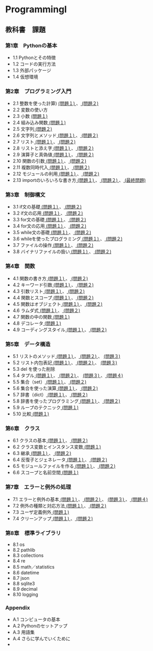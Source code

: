 #  ProgrammingI
## 教科書　課題
###  第1章　Pythonの基本
- 1.1 Pythonとその特徴
- 1.2 コードの実行方法
- 1.3 外部パッケージ
- 1.4 仮想環境
###  第2章　プログラミング入門
- 2.1 整数を使った計算) [ (問題１) ](./CHAPTER02/Q2_1_1.py)、[ (問題２) ](./CHAPTER02/Q2_1_2.py)
- 2.2 変数の使い方
- 2.3 小数 [ (問題１) ](./CHAPTER02/Q2_3_1.py) 
- 2.4 組み込み関数[ (問題１) ](./CHAPTER02/Q2_4_1.py)
- 2.5 文字列[ (問題２) ](./CHAPTER02/Q2_5_2.py)
- 2.6 文字列とメソッド[ (問題１) ](./CHAPTER02/Q2_6_1.py)、[ (問題２) ](./CHAPTER02/Q2_6_2.py)
- 2.7 リスト[ (問題１) ](./CHAPTER02/Q2_7_1.py)、[ (問題２) ](./CHAPTER02/Q2_7_2.py)
- 2.8 リストと添え字[ (問題１) ](./CHAPTER02/Q2_8_1.py)、[ (問題２) ](./CHAPTER02/Q2_8_2.py)
- 2.9 演算子と真偽値[ (問題１) ](./CHAPTER02/Q2_9_1.py)、[ (問題２) ](./CHAPTER02/Q2_9_2.py)
- 2.10 関数の引数[ (問題１) ](./CHAPTER02/Q2_10_1.py)、[ (問題２) ](./CHAPTER02/Q2_10_2.py)
- 2.11 複数同時代入[ (問題１) ](./CHAPTER02/Q2_11_1.py)、[ (問題２) ](./CHAPTER02/Q2_11_2.py)
- 2.12 モジュールの利用[ (問題１) ](./CHAPTER02/Q2_12_1.py)、[ (問題２) ](./CHAPTER02/Q2_12_2.py)
- 2.13 importのいろいろな書き方[ (問題１) ](./CHAPTER02/Q2_13_1.py)、[ (問題２) ](./CHAPTER02/Q2_13_2.py)、[ (最終問題) ](./CHAPTER02/Q2_final.py)
###  第3章　制御構文
- 3.1 if文の基礎[ (問題１) ](./CHAPTER03/Q3_1_1.py)、[ (問題２) ](./CHAPTER03/Q3_1_2.py)
- 3.2 if文の応用[ (問題１) ](./CHAPTER03/Q3_2_1.py)、[ (問題２) ](./CHAPTER03/Q3_2_2.py)
- 3.3 for文の基礎[ (問題１) ](./CHAPTER03/Q3_3_1.py)、[ (問題２) ](./CHAPTER03/Q3_3_2.py)
- 3.4 for文の応用[ (問題１) ](./CHAPTER03/Q3_4_1.py)、[ (問題２) ](./CHAPTER03/Q3_4_2.py)
- 3.5 while文の基礎[ (問題１) ](./CHAPTER03/Q3_5_1.py)、[ (問題２) ](./CHAPTER03/Q3_5_2.py)
- 3.6 whileを使ったプログラミング[ (問題１) ](./CHAPTER03/Q3_6_1.py)、[ (問題２) ](./CHAPTER03/Q3_6_2.py) 
- 3.7 ファイルの操作[ (問題１) ](./CHAPTER03/Q3_7_1.py)、[ (問題２) ](./CHAPTER03/Q3_7_2.py) 
- 3.8 バイナリファイルの扱い[ (問題１) ](./CHAPTER03/Q3_8_1.py)、[ (問題２) ](./CHAPTER03/Q3_8_2.py) 
###  第4章　関数
- 4.1 関数の書き方[ (問題１) ](./CHAPTER04/Q4_1_1.py)、[ (問題２) ](./CHAPTER04/Q4_1_2.py) 
- 4.2 キーワード引数[ (問題１) ](./CHAPTER04/Q4_2_1.py)、[ (問題２) ](./CHAPTER04/Q4_2_2.py) 
- 4.3 引数リスト[ (問題１) ](./CHAPTER04/Q4_3_1.py)、[ (問題２) ](./CHAPTER04/Q4_3_2.py) 
- 4.4 関数とスコープ[ (問題１) ](./CHAPTER04/Q4_4_1.py)、[ (問題２) ](./CHAPTER04/Q4_4_2.py) 
- 4.5 関数はオブジェクト[ (問題１) ](./CHAPTER04/Q4_5_1.py)、[ (問題２) ](./CHAPTER04/Q4_5_2.py) 
- 4.6 ラムダ式[ (問題１) ](./CHAPTER04/Q4_6_1.py)、[ (問題２) ](./CHAPTER04/Q4_6_2.py) 
- 4.7 関数の中の関数[ (問題１) ](./CHAPTER04/Q4_7_1.py) 
- 4.8 デコレータ[ (問題１) ](./CHAPTER04/Q4_8_1.py) 
- 4.9 コーディングスタイル[ (問題１) ](./CHAPTER04/Q4_9_1.py)、[ (問題２) ](./CHAPTER04/Q4_9_2.py)
###  第5章　データ構造
- 5.1 リストのメソッド[ (問題１) ](./CHAPTER05/Q5_1_1.py)、[ (問題２) ](./CHAPTER05/Q5_1_2.py)、 [ (問題３) ](./CHAPTER05/Q5_1_3.py)
- 5.2 リスト内包表記[ (問題１) ](./CHAPTER05/Q5_2_1.py)、[ (問題２) ](./CHAPTER05/Q5_2_2.py)、 [ (問題３) ](./CHAPTER05/Q5_2_3.py)   
- 5.3 del を使った削除
- 5.4 タプル[ (問題１) ](./CHAPTER05/Q5_4_1.py)、[ (問題２) ](./CHAPTER05/Q5_4_2.py)、 [ (問題３) ](./CHAPTER05/Q5_4_3.py)、[ (問題４) ](./CHAPTER05/Q5_4_4.py)
- 5.5 集合（set）[ (問題１) ](./CHAPTER05/Q5_5_1.py)、[ (問題２) ](./CHAPTER05/Q5_5_2.py) 
- 5.6 集合を使った演算[ (問題１) ](./CHAPTER05/Q5_6_1.py)、[ (問題２) ](./CHAPTER05/Q5_6_2.py) 
- 5.7 辞書（dict）[ (問題１) ](./CHAPTER05/Q5_7_1.py)、[ (問題２) ](./CHAPTER05/Q5_7_2.py) 
- 5.8 辞書を使ったプログラミング[ (問題１) ](./CHAPTER05/Q5_8_1.py)、[ (問題２) ](./CHAPTER05/Q5_8_2.py) 
- 5.9 ループのテクニック[ (問題１) ](./CHAPTER05/Q5_9_1.py) 
- 5.10 比較[ (問題１) ](./CHAPTER05/Q5_10_1.py) 
###  第6章　クラス
- 6.1 クラスの基本[ (問題１) ](./CHAPTER06/Q6_1_1.py)、[ (問題２) ](./CHAPTER06/Q6_1_2.py) 
- 6.2 クラス変数とインスタンス変数[ (問題１) ](./CHAPTER06/Q6_2_1.py)
- 6.3 継承[ (問題１) ](./CHAPTER06/Q6_3_1.py)、[ (問題２) ](./CHAPTER06/Q6_3_2.py) 
- 6.4 反復子とジェネレータ[ (問題１) ](./CHAPTER06/Q6_4_1.py)、[ (問題２) ](./CHAPTER06/Q6_4_2.py) 
- 6.5 モジュールファイルを作る[ (問題１) ](./CHAPTER06/Q6_5_1.py)、[ (問題２) ](./CHAPTER06/Q6_5_2.py) 
- 6.6 スコープと名前空間[ (問題１) ](./CHAPTER06/Q6_6_1.py)
###  第7章　エラーと例外の処理
- 7.1 エラーと例外の基本[ (問題１) ](./CHAPTER07/Q7_1_1.py)、[ (問題２) ](./CHAPTER07/Q7_1_2.py)、 [ (問題３) ](./CHAPTER07/Q7_1_3.py)、[ (問題４) ](./CHAPTER07/Q7_1_4.py)
- 7.2 例外の種類と対応方法[ (問題１) ](./CHAPTER07/Q7_2_1.py)、[ (問題２) ](./CHAPTER07/Q7_2_2.py)
- 7.3 ユーザ定義例外[ (問題１) ](./CHAPTER07/Q7_3_1.py)
- 7.4 クリーンアップ[ (問題１) ](./CHAPTER07/Q7_4_1.py)、[ (問題２) ](./CHAPTER07/Q7_4_2.py)
###  第8章　標準ライブラリ
- 8.1 os
- 8.2 pathlib
- 8.3 collections
- 8.4 re
- 8.5 math／statistics
- 8.6 datetime
- 8.7 json
- 8.8 sqlite3
- 8.9 decimal
- 8.10 logging
###  Appendix
- A.1 コンピュータの基本
- A.2 Pythonのセットアップ
- A.3 用語集
- A.4 さらに学んでいくために
- 
